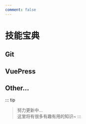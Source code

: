 ```yaml
---
comment: false
---
```


# 技能宝典

## Git

## VuePress

## Other...

::: tip
> 努力更新中...  
  这里将有很多有趣有用的知识~
:::
